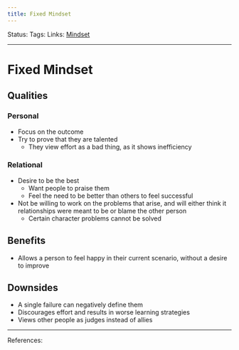 ```yaml
---
title: Fixed Mindset
---
```

Status:
Tags:
Links: [Mindset](out/mindset.md)
___
# Fixed Mindset
## Qualities
### Personal
- Focus on the outcome
- Try to prove that they are talented
	- They view effort as a bad thing, as it shows inefficiency
### Relational
- Desire to be the best
	- Want people to praise them
	- Feel the need to be better than others to feel successful
- Not be willing to work on the problems that arise, and will either think it relationships were meant to be or blame the other person
	- Certain character problems cannot be solved
## Benefits
- Allows a person to feel happy in their current scenario, without a desire to improve
## Downsides
- A single failure can negatively define them
- Discourages effort and results in worse learning strategies
- Views other people as judges instead of allies
___
References: